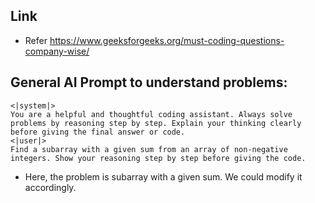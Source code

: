 ## Link
- Refer https://www.geeksforgeeks.org/must-coding-questions-company-wise/

## General AI Prompt to understand problems:
```
<|system|>
You are a helpful and thoughtful coding assistant. Always solve problems by reasoning step by step. Explain your thinking clearly before giving the final answer or code.
<|user|>
Find a subarray with a given sum from an array of non-negative integers. Show your reasoning step by step before giving the code.
```
- Here, the problem is subarray with a given sum. We could modify it accordingly.

